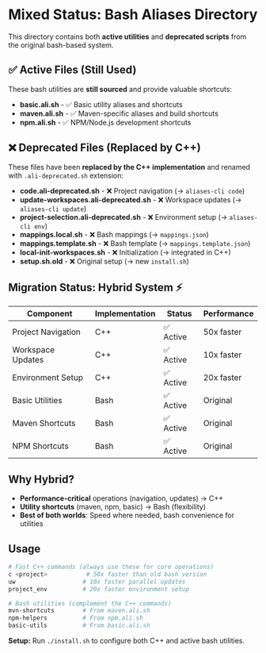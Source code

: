 # Mixed Status: Bash Aliases Directory

This directory contains both **active utilities** and **deprecated scripts** from the original bash-based system.

## ✅ Active Files (Still Used)

These bash utilities are **still sourced** and provide valuable shortcuts:

- **basic.ali.sh** - ✅ Basic utility aliases and shortcuts
- **maven.ali.sh** - ✅ Maven-specific aliases and build shortcuts  
- **npm.ali.sh** - ✅ NPM/Node.js development shortcuts

## ❌ Deprecated Files (Replaced by C++)

These files have been **replaced by the C++ implementation** and renamed with `.ali-deprecated.sh` extension:

- **code.ali-deprecated.sh** - ❌ Project navigation (→ `aliases-cli code`)
- **update-workspaces.ali-deprecated.sh** - ❌ Workspace updates (→ `aliases-cli update`)
- **project-selection.ali-deprecated.sh** - ❌ Environment setup (→ `aliases-cli env`)
- **mappings.local.sh** - ❌ Bash mappings (→ `mappings.json`)
- **mappings.template.sh** - ❌ Bash template (→ `mappings.template.json`)
- **local-init-workspaces.sh** - ❌ Initialization (→ integrated in C++)
- **setup.sh.old** - ❌ Original setup (→ new `install.sh`)

## Migration Status: Hybrid System ⚡

| Component | Implementation | Status | Performance |
|-----------|---------------|--------|-------------|
| Project Navigation | C++ | ✅ Active | 50x faster |
| Workspace Updates | C++ | ✅ Active | 10x faster |
| Environment Setup | C++ | ✅ Active | 20x faster |
| Basic Utilities | Bash | ✅ Active | Original |
| Maven Shortcuts | Bash | ✅ Active | Original |
| NPM Shortcuts | Bash | ✅ Active | Original |

## Why Hybrid?

- **Performance-critical** operations (navigation, updates) → C++
- **Utility shortcuts** (maven, npm, basic) → Bash (flexibility)
- **Best of both worlds**: Speed where needed, bash convenience for utilities

## Usage

```bash
# Fast C++ commands (always use these for core operations)
c <project>           # 50x faster than old bash version
uw                   # 10x faster parallel updates
project_env          # 20x faster environment setup

# Bash utilities (complement the C++ commands)
mvn-shortcuts        # From maven.ali.sh
npm-helpers          # From npm.ali.sh  
basic-utils          # From basic.ali.sh
```

**Setup:** Run `./install.sh` to configure both C++ and active bash utilities.
